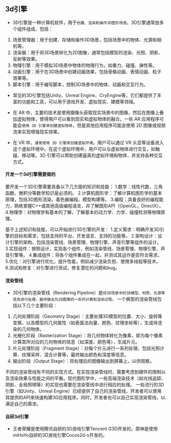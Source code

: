 ## 3d引擎
* 3D引擎是一种计算机软件，用于`创建、渲染和操作3D图形场景`。3D引擎通常由多个组件组成，包括：
1. 场景管理器：用于创建、存储和操作3D场景，包括场景中的物体、光源和相机等。
2. 渲染器：用于将3D场景转化为2D图像，通常包括模型的渲染、光照、阴影、反射等效果。
3. 物理引擎：用于模拟3D场景中物体的物理行为，如重力、碰撞、弹性等。
4. 动画引擎：用于在3D场景中创建动画效果，包括骨骼动画、表情动画、粒子效果等。
5. 脚本引擎：用于编写脚本，控制3D场景中的物体、动画和交互行为。

* 常见的3D引擎包括Unity、Unreal Engine、CryEngine等，它们都提供了丰富的功能和工具，可以用于游戏开发、虚拟现实、建模等领域。


* 在 AR 中，主要的技术是使用摄像头获取现实场景中的图像，然后在图像上叠加虚拟物体，使得用户可以看到现实和虚拟物体的融合。一些 AR 应用程序可能会`使用 3D 引擎来创建虚拟物体`，但是其他应用程序可能会使用 2D 图像或视频流来实现增强现实效果。
* 在 VR 中，`通常使用 3D 引擎来创建虚拟环境`，用户可以通过 VR 头显等设备进入这个虚拟环境中。在这个虚拟环境中，用户可以与虚拟物体进行交互，如触碰、移动等。3D 引擎可以帮助创建逼真的虚拟环境和物体，并支持各种交互方式。


#### 开发一个3d引擎需要做的
要开发一个3D引擎需要具备以下几方面的知识和技能：
1.数学：线性代数，三角函数，微积分等数学知识是必须的。
2.计算机图形学：了解计算机图形学的基本原理，包括3D图形渲染、着色器编程、模型构建等。
3.编程：具备良好的编程能力，熟练掌握C++或其他高级编程语言，并了解图形API（OpenGL，DirectX）。
4.物理学：对物理学有基本的了解，了解基本的动力学、力学、碰撞检测等物理原理。

基于上述知识和技能，可以开始进行3D引擎的开发：
1.定义需求：明确开发3D引擎的目标和需求，包括支持的平台、开发语言、支持的功能等。
2.架构设计：设计引擎的架构，包括渲染管线、场景管理、物理引擎、声音引擎等组件的设计。
3.实现组件：按照设计，实现各个组件，例如渲染管线、场景管理、物理引擎、声音引擎等。
4.集成组件：将各个组件集成在一起，并测试其运作是否符合需求。
5.优化：对引擎进行优化，提升性能，例如减少渲染负担、使用多线程等技术。
6.测试和修复：对引擎进行测试，修复潜在的问题和bug。

#### 渲染管线
* 3D引擎的渲染管线（Rendering Pipeline）是`将3D场景中的3D模型、材质、光源等信息进行处理，最终输出为2D图像的一系列计算和渲染过程。`
一个典型的渲染管线包括以下几个主要阶段：
1. 几何处理阶段（Geometry Stage）：主要处理3D模型的位置、大小、旋转等变换，以及模型的几何属性（如表面法向量、颜色、纹理坐标等），生成待渲染的几何物体。
2. 光栅化阶段（Rasterization Stage）：将几何物体转化为像素，即为每个像素计算其所对应的几何物体的信息（如深度、颜色等），生成片元。
3. 片元处理阶段（Fragment Stage）：对每个片元进行一系列处理，包括光照计算、纹理采样、混合计算等，最终输出颜色和深度等信息。
4. 输出阶段（Output Stage）：将处理后的图像输出到屏幕上，以供观察。

不同的渲染管线有不同的实现方式。在实现渲染管线时，需要考虑到硬件的限制以及渲染效果与性能之间的平衡。现代图形学中，一些高端渲染技术（如光线追踪、阴影、全局照明等）的实现也需要在渲染管线中进行相应的处理。
一些流行的3D引擎（如Unity、Unreal Engine）已经提供了自己的渲染管线，开发者可以使用其提供的API来快速构建3D应用程序。同时，开发者也可以自己实现渲染管线，以满足自己的需求。

#### 自研3d引擎
* 王者荣耀是使用腾讯自研的3D游戏引擎Tencent G3D开发的。原神是使用miHoYo自研的3D游戏引擎Cocos2d-x开发的。

